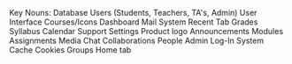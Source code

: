 Key Nouns:
Database
Users (Students, Teachers, TA's, Admin)
User Interface
Courses/Icons
Dashboard
Mail System
Recent Tab
Grades
Syllabus
Calendar
Support
Settings
Product logo
Announcements
Modules
Assignments
Media
Chat
Collaborations
People
Admin
Log-In System
Cache
Cookies
Groups
Home tab
